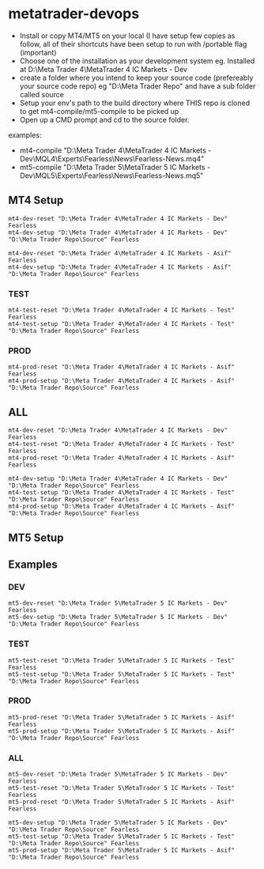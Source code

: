 # metatrader-devops

 - Install or copy MT4/MT5 on your local (I have setup few copies as follow, all of their shortcuts have been setup to run with /portable flag (important)
 - Choose one of the installation as your development system eg. Installed at D:\Meta Trader 4\MetaTrader 4 IC Markets - Dev 
 - create a folder where you intend to keep your source code (prefereably your source code repo) eg "D:\Meta Trader Repo" and have a sub folder called source
 - Setup your env's path to the build directory where THIS repo is cloned to get mt4-compile/mt5-compile to be picked up
 - Open up a CMD prompt and cd to the source folder. 

examples: 
  - mt4-compile "D:\Meta Trader 4\MetaTrader 4 IC Markets - Dev\MQL4\Experts\Fearless\News\Fearless-News.mq4"
  - mt5-compile "D:\Meta Trader 5\MetaTrader 5 IC Markets - Dev\MQL5\Experts\Fearless\News\Fearless-News.mq5"
    
    

## MT4 Setup

    mt4-dev-reset "D:\Meta Trader 4\MetaTrader 4 IC Markets - Dev" Fearless
    mt4-dev-setup "D:\Meta Trader 4\MetaTrader 4 IC Markets - Dev" "D:\Meta Trader Repo\Source" Fearless

    mt4-dev-reset "D:\Meta Trader 4\MetaTrader 4 IC Markets - Asif" Fearless
    mt4-dev-setup "D:\Meta Trader 4\MetaTrader 4 IC Markets - Asif" "D:\Meta Trader Repo\Source" Fearless

### TEST

    mt4-test-reset "D:\Meta Trader 4\MetaTrader 4 IC Markets - Test" Fearless
    mt4-test-setup "D:\Meta Trader 4\MetaTrader 4 IC Markets - Test" "D:\Meta Trader Repo\Source" Fearless

### PROD

    mt4-prod-reset "D:\Meta Trader 4\MetaTrader 4 IC Markets - Asif" Fearless
    mt4-prod-setup "D:\Meta Trader 4\MetaTrader 4 IC Markets - Asif" "D:\Meta Trader Repo\Source" Fearless

## ALL

    mt4-dev-reset "D:\Meta Trader 4\MetaTrader 4 IC Markets - Dev" Fearless
    mt4-test-reset "D:\Meta Trader 4\MetaTrader 4 IC Markets - Test" Fearless
    mt4-prod-reset "D:\Meta Trader 4\MetaTrader 4 IC Markets - Asif" Fearless

    mt4-dev-setup "D:\Meta Trader 4\MetaTrader 4 IC Markets - Dev" "D:\Meta Trader Repo\Source" Fearless
    mt4-test-setup "D:\Meta Trader 4\MetaTrader 4 IC Markets - Test" "D:\Meta Trader Repo\Source" Fearless
    mt4-prod-setup "D:\Meta Trader 4\MetaTrader 4 IC Markets - Asif" "D:\Meta Trader Repo\Source" Fearless

## MT5 Setup

## Examples

### DEV

    mt5-dev-reset "D:\Meta Trader 5\MetaTrader 5 IC Markets - Dev" Fearless
    mt5-dev-setup "D:\Meta Trader 5\MetaTrader 5 IC Markets - Dev" "D:\Meta Trader Repo\Source" Fearless

### TEST

    mt5-test-reset "D:\Meta Trader 5\MetaTrader 5 IC Markets - Test" Fearless
    mt5-test-setup "D:\Meta Trader 5\MetaTrader 5 IC Markets - Test" "D:\Meta Trader Repo\Source" Fearless

### PROD

    mt5-prod-reset "D:\Meta Trader 5\MetaTrader 5 IC Markets - Asif" Fearless
    mt5-prod-setup "D:\Meta Trader 5\MetaTrader 5 IC Markets - Asif" "D:\Meta Trader Repo\Source" Fearless

### ALL

    mt5-dev-reset "D:\Meta Trader 5\MetaTrader 5 IC Markets - Dev" Fearless
    mt5-test-reset "D:\Meta Trader 5\MetaTrader 5 IC Markets - Test" Fearless
    mt5-prod-reset "D:\Meta Trader 5\MetaTrader 5 IC Markets - Asif" Fearless

    mt5-dev-setup "D:\Meta Trader 5\MetaTrader 5 IC Markets - Dev" "D:\Meta Trader Repo\Source" Fearless
    mt5-test-setup "D:\Meta Trader 5\MetaTrader 5 IC Markets - Test" "D:\Meta Trader Repo\Source" Fearless
    mt5-prod-setup "D:\Meta Trader 5\MetaTrader 5 IC Markets - Asif" "D:\Meta Trader Repo\Source" Fearless
